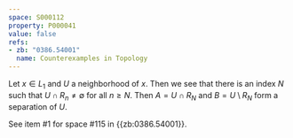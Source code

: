 ```yaml
---
space: S000112
property: P000041
value: false
refs:
- zb: "0386.54001"
  name: Counterexamples in Topology
---
```


Let $x\in L_1$ and $U$ a neighborhood of $x$.  Then we see that there is an index $N$ such that $U\cap R_n\ne \emptyset$ for all $n\ge N$.  Then $A=U\cap R_N$ and $B=U\setminus R_N$ form a separation of $U$.

See item #1 for space #115 in {{zb:0386.54001}}.
